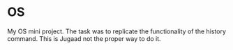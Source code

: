 # OS
My OS mini project. The task was to replicate the functionality of the history command. 
This is Jugaad not the proper way to do it.
